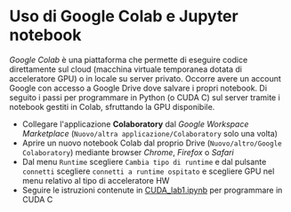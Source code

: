# Uso di Google Colab e Jupyter notebook
_Google Colab_ è una piattaforma che permette di eseguire codice direttamente sul cloud (macchina virtuale temporanea dotata di acceleratore GPU) 
 o in locale su server privato. Occorre avere un account Google con accesso a Google Drive dove salvare i propri notebook. 
 Di seguito i passi per programmare in Python (o CUDA C) sul server tramite i notebook gestiti in Colab, sfruttando la GPU disponibile.
 
- Collegare l'applicazione __Colaboratory__ dal _Google Workspace Marketplace_ (`Nuovo/altra applicazione/Colaboratory` solo una volta)
- Aprire un nuovo notebook Colab dal proprio Drive (`Nuovo/altro/Google Colaboratory`) mediante browser _Chrome_, _Firefox_ o _Safari_ 
- Dal menu `Runtime` scegliere `Cambia tipo di runtime` e dal pulsante `connetti` scegliere `connetti a runtime ospitato` e scegliere GPU 
nel menu relativo al tipo di acceleratore HW
- Seguire le istruzioni contenute in [CUDA_lab1.ipynb](https://github.com/giulianogrossi/GPUcomputing/blob/master/lab1/CUDA_lab1.ipynb) per programmare in CUDA C
